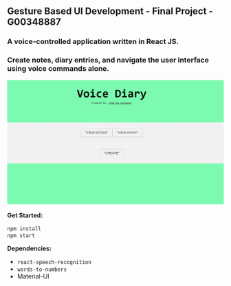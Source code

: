 ## Gesture Based UI Development - Final Project - G00348887
### A voice-controlled application written in React JS. 
### Create notes, diary entries, and navigate the user interface using voice commands alone.

![label](./imgs/homeScreen.JPG)

**Get Started:**
```
npm install
npm start
```

**Dependencies:**
* `react-speech-recognition`
* `words-to-numbers`
* Material-UI